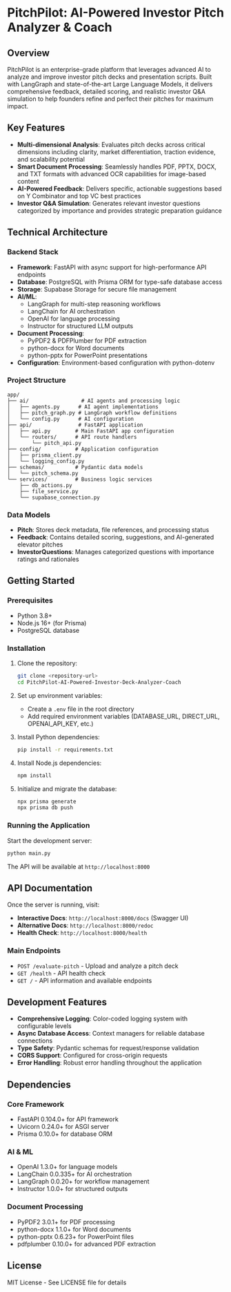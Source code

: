 # PitchPilot: AI-Powered Investor Pitch Analyzer & Coach

## Overview
PitchPilot is an enterprise-grade platform that leverages advanced AI to analyze and improve investor pitch decks and presentation scripts. Built with LangGraph and state-of-the-art Large Language Models, it delivers comprehensive feedback, detailed scoring, and realistic investor Q&A simulation to help founders refine and perfect their pitches for maximum impact.

## Key Features
- **Multi-dimensional Analysis**: Evaluates pitch decks across critical dimensions including clarity, market differentiation, traction evidence, and scalability potential
- **Smart Document Processing**: Seamlessly handles PDF, PPTX, DOCX, and TXT formats with advanced OCR capabilities for image-based content
- **AI-Powered Feedback**: Delivers specific, actionable suggestions based on Y Combinator and top VC best practices
- **Investor Q&A Simulation**: Generates relevant investor questions categorized by importance and provides strategic preparation guidance

## Technical Architecture

### Backend Stack
- **Framework**: FastAPI with async support for high-performance API endpoints
- **Database**: PostgreSQL with Prisma ORM for type-safe database access
- **Storage**: Supabase Storage for secure file management
- **AI/ML**: 
  - LangGraph for multi-step reasoning workflows
  - LangChain for AI orchestration
  - OpenAI for language processing
  - Instructor for structured LLM outputs
- **Document Processing**: 
  - PyPDF2 & PDFPlumber for PDF extraction
  - python-docx for Word documents
  - python-pptx for PowerPoint presentations
- **Configuration**: Environment-based configuration with python-dotenv

### Project Structure
```
app/
├── ai/                 # AI agents and processing logic
│   ├── agents.py      # AI agent implementations
│   ├── pitch_graph.py # LangGraph workflow definitions
│   └── config.py      # AI configuration
├── api/               # FastAPI application
│   ├── api.py        # Main FastAPI app configuration
│   └── routers/      # API route handlers
│       └── pitch_api.py
├── config/           # Application configuration
│   ├── prisma_client.py
│   └── logging_config.py
├── schemas/          # Pydantic data models
│   └── pitch_schema.py
└── services/         # Business logic services
    ├── db_actions.py
    ├── file_service.py
    └── supabase_connection.py
```

### Data Models
- **Pitch**: Stores deck metadata, file references, and processing status
- **Feedback**: Contains detailed scoring, suggestions, and AI-generated elevator pitches
- **InvestorQuestions**: Manages categorized questions with importance ratings and rationales

## Getting Started

### Prerequisites
- Python 3.8+
- Node.js 16+ (for Prisma)
- PostgreSQL database

### Installation
1. Clone the repository:
   ```bash
   git clone <repository-url>
   cd PitchPilot-AI-Powered-Investor-Deck-Analyzer-Coach
   ```

2. Set up environment variables:
   - Create a `.env` file in the root directory
   - Add required environment variables (DATABASE_URL, DIRECT_URL, OPENAI_API_KEY, etc.)

3. Install Python dependencies:
   ```bash
   pip install -r requirements.txt
   ```

4. Install Node.js dependencies:
   ```bash
   npm install
   ```

5. Initialize and migrate the database:
   ```bash
   npx prisma generate
   npx prisma db push
   ```

### Running the Application
Start the development server:
```bash
python main.py
```

The API will be available at `http://localhost:8000`

## API Documentation
Once the server is running, visit:
- **Interactive Docs**: `http://localhost:8000/docs` (Swagger UI)
- **Alternative Docs**: `http://localhost:8000/redoc`
- **Health Check**: `http://localhost:8000/health`

### Main Endpoints
- `POST /evaluate-pitch` - Upload and analyze a pitch deck
- `GET /health` - API health check
- `GET /` - API information and available endpoints

## Development Features
- **Comprehensive Logging**: Color-coded logging system with configurable levels
- **Async Database Access**: Context managers for reliable database connections
- **Type Safety**: Pydantic schemas for request/response validation
- **CORS Support**: Configured for cross-origin requests
- **Error Handling**: Robust error handling throughout the application

## Dependencies
### Core Framework
- FastAPI 0.104.0+ for API framework
- Uvicorn 0.24.0+ for ASGI server
- Prisma 0.10.0+ for database ORM

### AI & ML
- OpenAI 1.3.0+ for language models
- LangChain 0.0.335+ for AI orchestration
- LangGraph 0.0.20+ for workflow management
- Instructor 1.0.0+ for structured outputs

### Document Processing
- PyPDF2 3.0.1+ for PDF processing
- python-docx 1.1.0+ for Word documents
- python-pptx 0.6.23+ for PowerPoint files
- pdfplumber 0.10.0+ for advanced PDF extraction

## License
MIT License - See LICENSE file for details